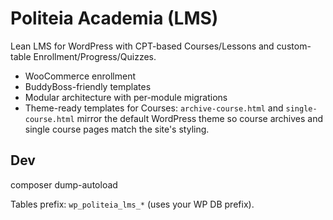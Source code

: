 # Politeia Academia (LMS)

Lean LMS for WordPress with CPT-based Courses/Lessons and custom-table Enrollment/Progress/Quizzes.
- WooCommerce enrollment
- BuddyBoss-friendly templates
- Modular architecture with per-module migrations
- Theme-ready templates for Courses: `archive-course.html` and `single-course.html` mirror the default WordPress theme so course archives and single course pages match the site's styling.

## Dev
composer dump-autoload

Tables prefix: `wp_politeia_lms_*` (uses your WP DB prefix).
